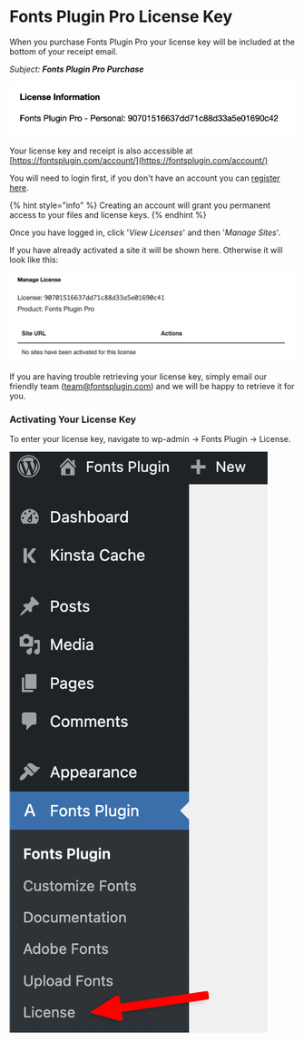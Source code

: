 # Fonts Plugin Pro License Key

When you purchase Fonts Plugin Pro your license key will be included at the bottom of your receipt email.&#x20;

_Subject: **Fonts Plugin Pro Purchase**_

![](<.gitbook/assets/image (18).png>)

Your license key and receipt is also accessible at [https://fontsplugin.com/account/](https://fontsplugin.com/account/)

You will need to login first, if you don't have an account you can [register here](https://fontsplugin.com/account-registration/).

{% hint style="info" %}
Creating an account will grant you permanent access to your files and license keys.
{% endhint %}

Once you have logged in, click '_View Licenses_' and then '_Manage Sites_'.

If you have already activated a site it will be shown here. Otherwise it will look like this:

![](<.gitbook/assets/image (19).png>)

If you are having trouble retrieving your license key, simply email our friendly team ([team@fontsplugin.com](mailto:team@fontsplugin.com)) and we will be happy to retrieve it for you.

### Activating Your License Key

To enter your license key, navigate to wp-admin → Fonts Plugin → License.

![](.gitbook/assets/wp-admin-license-key.png)
